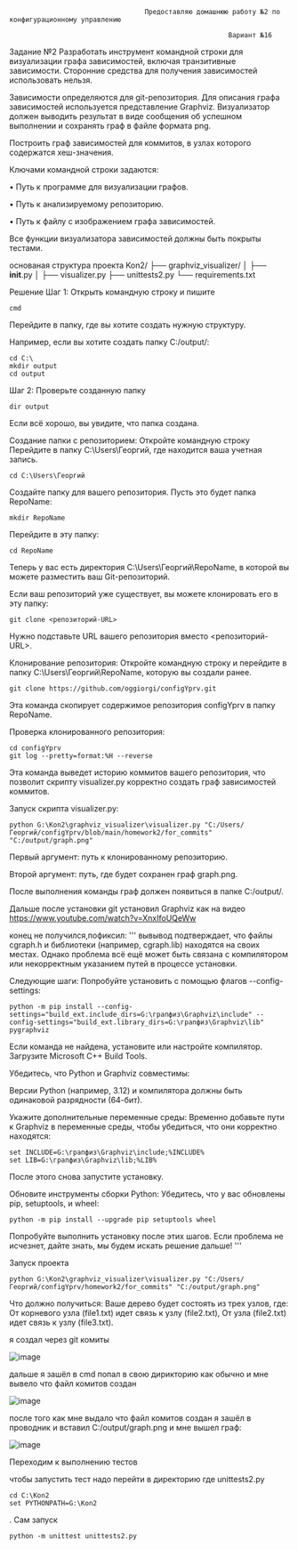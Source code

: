                                       Предоставляю домашнюю работу №2 по конфигурационному управлению

                                                           Вариант №16
Задание №2
Разработать инструмент командной строки для визуализации графа
зависимостей, включая транзитивные зависимости. Сторонние средства для
получения зависимостей использовать нельзя.

Зависимости определяются для git-репозитория. Для описания графа
зависимостей используется представление Graphviz. Визуализатор должен
выводить результат в виде сообщения об успешном выполнении и сохранять граф
в файле формата png.

Построить граф зависимостей для коммитов, в узлах которого содержатся
хеш-значения.

Ключами командной строки задаются:

• Путь к программе для визуализации графов.

• Путь к анализируемому репозиторию.

• Путь к файлу с изображением графа зависимостей.

Все функции визуализатора зависимостей должны быть покрыты тестами.

основаная структура проекта
Kon2/
├── graphviz_visualizer/
│   ├── __init__.py 
│   ├── visualizer.py
├── unittests2.py
└── requirements.txt


Решение
Шаг 1: Открыть командную строку и пишите

    cmd

Перейдите в папку, где вы хотите создать нужную структуру.

Например, если вы хотите создать папку C:/output/:

    cd C:\
    mkdir output
    cd output
Шаг 2: Проверьте созданную папку

    dir output
Если всё хорошо, вы увидите, что папка создана.

Создание папки с репозиторием:
Откройте командную строку
Перейдите в папку C:\Users\Георгий, где находится ваша учетная запись.

    cd C:\Users\Георгий
Создайте папку для вашего репозитория. Пусть это будет папка RepoName:

    mkdir RepoName
Перейдите в эту папку:

    cd RepoName
Теперь у вас есть директория C:\Users\Георгий\RepoName, в которой вы можете разместить ваш Git-репозиторий.

Если ваш репозиторий уже существует, вы можете клонировать его в эту папку:

    git clone <репозиторий-URL>
Нужно подставьте URL вашего репозитория вместо <репозиторий-URL>.

Клонирование репозитория:
Откройте командную строку и перейдите в папку C:\Users\Георгий\RepoName, которую вы создали ранее.

    git clone https://github.com/oggiorgi/configYprv.git
Эта команда скопирует содержимое репозитория configYprv в папку RepoName.

Проверка клонированного репозитория:

    cd configYprv
    git log --pretty=format:%H --reverse
Эта команда выведет историю коммитов вашего репозитория, что позволит скрипту visualizer.py корректно создать граф зависимостей коммитов.

Запуск скрипта visualizer.py:
  
    python G:\Kon2\graphviz_visualizer\visualizer.py "C:/Users/Георгий/configYprv/blob/main/homework2/for_commits" "C:/output/graph.png"
Первый аргумент: путь к клонированному репозиторию.

Второй аргумент: путь, где будет сохранен граф graph.png.

После выполнения команды граф должен появиться в папке C:/output/.

Дальше после установки git установил Graphviz как на видео https://www.youtube.com/watch?v=XnxIfoUQeWw

конец не получился,пофиксил:
'''
вывывод подтверждает, что файлы cgraph.h и библиотеки (например, cgraph.lib) находятся на своих местах. Однако проблема всё ещё может быть связана с компилятором или некорректным указанием путей в процессе установки.

Следующие шаги:
Попробуйте установить с помощью флагов --config-settings:

    python -m pip install --config-settings="build_ext.include_dirs=G:\грапфиз\Graphviz\include" --config-settings="build_ext.library_dirs=G:\грапфиз\Graphviz\lib" pygraphviz

Если команда не найдена, установите или настройте компилятор. Загрузите Microsoft C++ Build Tools.

Убедитесь, что Python и Graphviz совместимы:

Версии Python (например, 3.12) и компилятора должны быть одинаковой разрядности (64-бит).

Укажите дополнительные переменные среды: Временно добавьте пути к Graphviz в переменные среды, чтобы убедиться, что они корректно находятся:

    set INCLUDE=G:\грапфиз\Graphviz\include;%INCLUDE%
    set LIB=G:\грапфиз\Graphviz\lib;%LIB%
После этого снова запустите установку.

Обновите инструменты сборки Python: Убедитесь, что у вас обновлены pip, setuptools, и wheel:

    python -m pip install --upgrade pip setuptools wheel
Попробуйте выполнить установку после этих шагов. Если проблема не исчезнет, дайте знать, мы будем искать решение дальше!
'''

Запуск проекта

    python G:\Kon2\graphviz_visualizer\visualizer.py "C:/Users/Георгий/configYprv/homework2/for_commits" "C:/output/graph.png"

Что должно получиться:
Ваше дерево будет состоять из трех узлов, где:
От корневого узла (file1.txt) идет связь к узлу (file2.txt),
От узла (file2.txt) идет связь к узлу (file3.txt).

я создал через git комиты

![image](https://github.com/user-attachments/assets/ec0569c1-3de2-498e-a387-2833280f7a98)


дальше я зашёл в cmd попал в свою дирикторию как обычно и мне вывело что файл комитов создан

![image](https://github.com/user-attachments/assets/7fb06707-b710-4c4a-968e-8df23eaf5727)


после того как мне выдало что файл комитов создан я зашёл в проводник и вставил C:/output/graph.png и мне вышел граф:

![image](https://github.com/user-attachments/assets/07d3ded8-29f4-4f70-b19c-f23490a0edb9)

Переходим к выполнению тестов

чтобы запустить тест надо перейти в директорию где unittests2.py
     
    cd C:\Kon2
    set PYTHONPATH=G:\Kon2
.
Сам запуск

    python -m unittest unittests2.py

